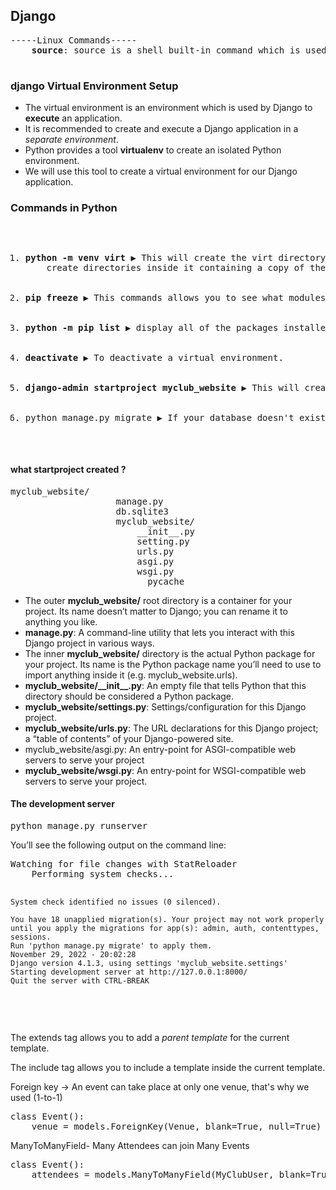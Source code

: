 <!DOCTYPE html>
<html>
<head>       
</head>
<body>
    <h2> Django</h2>
    <pre>-----Linux Commands-----
    <b>source</b>: source is a shell built-in command which is used to <em>read</em> and<em> execute </em>the content of a file(generally set of commands).
    </pre>
    <h3>django Virtual Environment Setup</h3>
    
<ul>
    <li>The virtual environment is an environment which is used by Django to <strong>execute</strong> an application.</li>
    <li>It is recommended to create and execute a Django application in a <em>separate environment</em>.</li>
    <li>Python provides a tool <b>virtualenv</b> to create an isolated Python environment.</li>
    <li>We will use this tool to create a virtual environment for our Django application.</li>
</ul>
    
<h3>Commands in Python </h3>
    <pre><ol>
    <li><b>python -m venv virt </b>▶ This will create the virt directory if it doesn’t exist,and also 
    create directories inside it containing a copy of the Python interpreter and various supporting files.</li>
    <li><b>pip freeze </b>▶ This commands allows you to see what modules you have <em>installed</em> and its <em>version with</em> the pip install command to this point.</li>
    <li><b>python -m pip list </b>▶ display all of the packages installed in the virtual environment.</li>
    <li><b>deactivate </b>▶ To deactivate a virtual environment.</li>
    <li><b>django-admin startproject myclub_website </b>▶ This will create a mysite directory in your current directory.</li>
    <li>python manage.py migrate ▶ If your database doesn't exist yet, migrate creates all the necessary tables to match your model definitions.</li>
    </ol></pre>

<h4>what startproject created ?</h4>
        <pre>myclub_website/
                    manage.py
                    db.sqlite3
                    myclub_website/
                        __init__.py
                        setting.py
                        urls.py
                        asgi.py
                        wsgi.py
                        __pycache__
</pre>
    <ul>
     <li>The outer <b>myclub_website/</b> root directory is a container for your project. Its name doesn’t matter to Django; you can rename it to anything you like.</li>

<li><b>manage.py</b>: A command-line utility that lets you interact with this Django project in various ways.</li>

<li>The inner <b>myclub_website/</b> directory is the actual Python package for your project. Its name is the Python package name you’ll need to use to import anything inside it (e.g. myclub_website.urls).
</li>

<li><b>myclub_website/__init__.py</b>: An empty file that tells Python that this directory should be considered a Python package.</li>

<li><b>myclub_website/settings.py</b>: Settings/configuration for this Django project.</li>

<li><b>myclub_website/urls.py</b>: The URL declarations for this Django project; a “table of contents” of your Django-powered site.
 </li>

<li>myclub_website/asgi.py: An entry-point for ASGI-compatible web servers to serve your project</li>

<li><b>myclub_website/wsgi.py</b>: An entry-point for WSGI-compatible web servers to serve your project.</li>
</ul>

<h4>The development server</h4>
    <pre>python manage.py runserver</pre>
    <p>You’ll see the following output on the command line:</p>
    <pre>Watching for file changes with StatReloader
    Performing system checks...

    System check identified no issues (0 silenced).

    You have 18 unapplied migration(s). Your project may not work properly until you apply the migrations for app(s): admin, auth, contenttypes, sessions.
    Run 'python manage.py migrate' to apply them.
    November 29, 2022 - 20:02:28
    Django version 4.1.3, using settings 'myclub_website.settings'
    Starting development server at http://127.0.0.1:8000/
    Quit the server with CTRL-BREAK
</pre>
<br>

<p>The extends tag allows you to add a <em>parent template</em> for the current template.</p>
<p>The include tag allows you to include a template inside the current template.</p>

<p>Foreign key -> An event can take place at only one venue, that's why we used (1-to-1)</p>
<pre>
class Event():
    venue = models.ForeignKey(Venue, blank=True, null=True)
</pre>
<p>ManyToManyField- Many Attendees can join Many Events</p>
<pre>
class Event():
    attendees = models.ManyToManyField(MyClubUser, blank=True)
</pre>
</body>
</html>